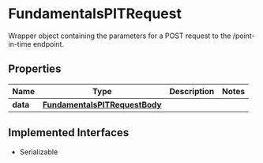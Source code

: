 

# FundamentalsPITRequest

Wrapper object containing the parameters for a POST request to the /point-in-time endpoint.

## Properties

Name | Type | Description | Notes
------------ | ------------- | ------------- | -------------
**data** | [**FundamentalsPITRequestBody**](FundamentalsPITRequestBody.md) |  | 


## Implemented Interfaces

* Serializable



